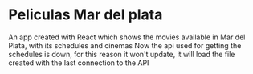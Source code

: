 # Peliculas Mar del plata

An app created with React which shows the movies available in Mar del Plata, with its schedules and cinemas
Now the api used for getting the schedules is down, for this reason it won't update, it will load the file created with the last connection to the API


